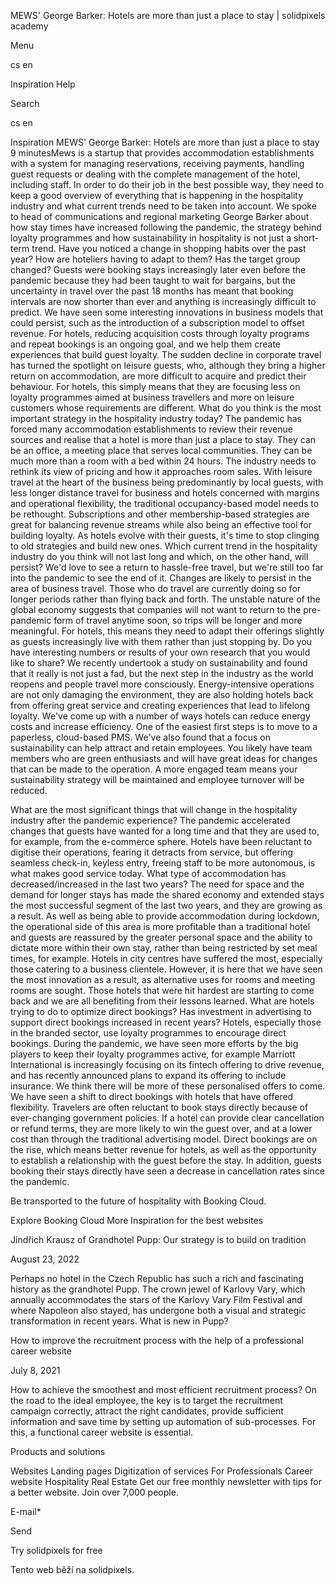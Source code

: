 <p>MEWS' George Barker: Hotels are more than just a place to stay | solidpixels academy</p>
<p>Menu</p>
<p>cs en</p>
<p>Inspiration Help</p>
<p>Search</p>
<p>cs en</p>
<p>Inspiration
MEWS' George Barker: Hotels are more than just a place to stay
9 minutesMews is a startup that provides accommodation establishments with a system for managing reservations, receiving payments, handling guest requests or dealing with the complete management of the hotel, including staff. In order to do their job in the best possible way, they need to keep a good overview of everything that is happening in the hospitality industry and what current trends need to be taken into account. We spoke to head of communications and regional marketing George Barker about how stay times have increased following the pandemic, the strategy behind loyalty programmes and how sustainability in hospitality is not just a short-term trend.
Have you noticed a change in shopping habits over the past year? How are hoteliers having to adapt to them? Has the target group changed?
Guests were booking stays increasingly later even before the pandemic because they had been taught to wait for bargains, but the uncertainty in travel over the past 18 months has meant that booking intervals are now shorter than ever and anything is increasingly difficult to predict. We have seen some interesting innovations in business models that could persist, such as the introduction of a subscription model to offset revenue. For hotels, reducing acquisition costs through loyalty programs and repeat bookings is an ongoing goal, and we help them create experiences that build guest loyalty. The sudden decline in corporate travel has turned the spotlight on leisure guests, who, although they bring a higher return on accommodation, are more difficult to acquire and predict their behaviour. For hotels, this simply means that they are focusing less on loyalty programmes aimed at business travellers and more on leisure customers whose requirements are different.
What do you think is the most important strategy in the hospitality industry today?
The pandemic has forced many accommodation establishments to review their revenue sources and realise that a hotel is more than just a place to stay. They can be an office, a meeting place that serves local communities. They can be much more than a room with a bed within 24 hours. The industry needs to rethink its view of pricing and how it approaches room sales. With leisure travel at the heart of the business being predominantly by local guests, with less longer distance travel for business and hotels concerned with margins and operational flexibility, the traditional occupancy-based model needs to be rethought. Subscriptions and other membership-based strategies are great for balancing revenue streams while also being an effective tool for building loyalty. As hotels evolve with their guests, it's time to stop clinging to old strategies and build new ones.
Which current trend in the hospitality industry do you think will not last long and which, on the other hand, will persist?
We'd love to see a return to hassle-free travel, but we're still too far into the pandemic to see the end of it. Changes are likely to persist in the area of business travel. Those who do travel are currently doing so for longer periods rather than flying back and forth. The unstable nature of the global economy suggests that companies will not want to return to the pre-pandemic form of travel anytime soon, so trips will be longer and more meaningful. For hotels, this means they need to adapt their offerings slightly as guests increasingly live with them rather than just stopping by.
Do you have interesting numbers or results of your own research that you would like to share? 
We recently undertook a study on sustainability and found that it really is not just a fad, but the next step in the industry as the world reopens and people travel more consciously. Energy-intensive operations are not only damaging the environment, they are also holding hotels back from offering great service and creating experiences that lead to lifelong loyalty. We've come up with a number of ways hotels can reduce energy costs and increase efficiency. One of the easiest first steps is to move to a paperless, cloud-based PMS. We've also found that a focus on sustainability can help attract and retain employees. You likely have team members who are green enthusiasts and will have great ideas for changes that can be made to the operation. A more engaged team means your sustainability strategy will be maintained and employee turnover will be reduced.</p>
<p>What are the most significant things that will change in the hospitality industry after the pandemic experience? 
The pandemic accelerated changes that guests have wanted for a long time and that they are used to, for example, from the e-commerce sphere. Hotels have been reluctant to digitise their operations, fearing it detracts from service, but offering seamless check-in, keyless entry, freeing staff to be more autonomous, is what makes good service today.
What type of accommodation has decreased/increased in the last two years?
The need for space and the demand for longer stays has made the shared economy and extended stays the most successful segment of the last two years, and they are growing as a result. As well as being able to provide accommodation during lockdown, the operational side of this area is more profitable than a traditional hotel and guests are reassured by the greater personal space and the ability to dictate more within their own stay, rather than being restricted by set meal times, for example. Hotels in city centres have suffered the most, especially those catering to a business clientele. However, it is here that we have seen the most innovation as a result, as alternative uses for rooms and meeting rooms are sought. Those hotels that were hit hardest are starting to come back and we are all benefiting from their lessons learned.
What are hotels trying to do to optimize direct bookings? Has investment in advertising to support direct bookings increased in recent years?
Hotels, especially those in the branded sector, use loyalty programmes to encourage direct bookings. During the pandemic, we have seen more efforts by the big players to keep their loyalty programmes active, for example Marriott International is increasingly focusing on its fintech offering to drive revenue, and has recently announced plans to expand its offering to include insurance. We think there will be more of these personalised offers to come. We have seen a shift to direct bookings with hotels that have offered flexibility. Travelers are often reluctant to book stays directly because of ever-changing government policies. If a hotel can provide clear cancellation or refund terms, they are more likely to win the guest over, and at a lower cost than through the traditional advertising model. Direct bookings are on the rise, which means better revenue for hotels, as well as the opportunity to establish a relationship with the guest before the stay. In addition, guests booking their stays directly have seen a decrease in cancellation rates since the pandemic.</p>
<p>Be transported to the future of hospitality with Booking Cloud.</p>
<p>Explore Booking Cloud
More Inspiration for the best websites</p>
<p>Jindřich Krausz of Grandhotel Pupp: Our strategy is to build on tradition</p>
<p>August 23, 2022</p>
<p>Perhaps no hotel in the Czech Republic has such a rich and fascinating history as the grandhotel Pupp. The crown jewel of Karlovy Vary, which annually accommodates the stars of the Karlovy Vary Film Festival and where Napoleon also stayed, has undergone both a visual and strategic transformation in recent years. What is new in Pupp?</p>
<p>How to improve the recruitment process with the help of a professional career website</p>
<p>July  8, 2021</p>
<p>How to achieve the smoothest and most efficient recruitment process? On the road to the ideal employee, the key is to target the recruitment campaign correctly, attract the right candidates, provide sufficient information and save time by setting up automation of sub-processes. For this, a functional career website is essential. </p>
<p>Products and solutions</p>
<p>Websites
Landing pages
Digitization of services
For Professionals
 Career website
Hospitality
Real Estate
 Get our free monthly newsletter with tips for a better website. Join over 7,000 people.</p>
<p>E-mail*</p>
<p>Send</p>
<p>Try solidpixels for free</p>
<p>Tento web běží na solidpixels.</p>
